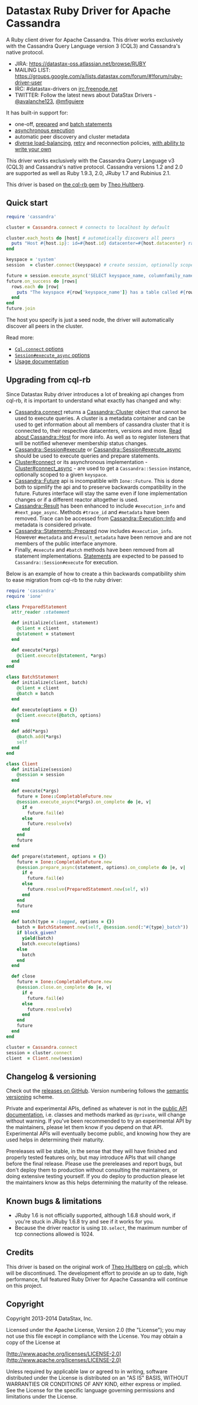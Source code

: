 # Datastax Ruby Driver for Apache Cassandra

A Ruby client driver for Apache Cassandra. This driver works exclusively with
the Cassandra Query Language version 3 (CQL3) and Cassandra's native protocol.

- JIRA: https://datastax-oss.atlassian.net/browse/RUBY
- MAILING LIST: https://groups.google.com/a/lists.datastax.com/forum/#!forum/ruby-driver-user
- IRC: #datastax-drivers on [irc.freenode.net](http://freenode.net>)
- TWITTER: Follow the latest news about DataStax Drivers - [@avalanche123](http://twitter.com/avalanche123), [@mfiguiere](http://twitter.com/mfiguiere) 

It has built-in support for:

* one-off, [prepared](/features/prepared_statements/) and [batch statements](/features/batch_statements/)
* [asynchronous execution](/features/asynchronous_io/)
* automatic peer discovery and cluster metadata
* [diverse load-balancing](/features/load_balancing/), [retry](/features/retry_policies/) and reconnection policies, [with ability to write your own](/features/load_balancing/implementing_a_policy/)

This driver works exclusively with the Cassandra Query Language v3 (CQL3) and Cassandra's native protocol. Cassandra versions 1.2 and 2.0 are supported as well as Ruby 1.9.3, 2.0, JRuby 1.7 and Rubinius 2.1.

This driver is based on [the cql-rb gem](https://github.com/iconara/cql-rb) by [Theo Hultberg](https://github.com/iconara).

## Quick start

```ruby
require 'cassandra'

cluster = Cassandra.connect # connects to localhost by default

cluster.each_hosts do |host| # automatically discovers all peers
  puts "Host #{host.ip}: id=#{host.id} datacenter=#{host.datacenter} rack=#{host.rack}"
end

keyspace = 'system'
session  = cluster.connect(keyspace) # create session, optionally scoped to a keyspace, to execute queries

future = session.execute_async('SELECT keyspace_name, columnfamily_name FROM schema_columnfamilies') # fully asynchronous api
future.on_success do |rows|
  rows.each do |row|
    puts "The keyspace #{row['keyspace_name']} has a table called #{row['columnfamily_name']}"
  end
end
future.join
```

The host you specify is just a seed node, the driver will automatically discover all peers in the cluster.

Read more:

* [`Cql.connect` options](/api/#connect-class_method)
* [`Session#execute_async` options](/api/session/#execute_async-instance_method)
* [Usage documentation](/features)

## Upgrading from cql-rb

Since Datastax Ruby driver introduces a lot of breaking api changes from cql-rb, it is important to understand what exactly has changed and why:

* [Cassandra.connect](/api/#connect-class_method) returns a [Cassandra::Cluster](/api/cluster/) object that cannot be used to execute queries. A cluster is a metadata container and can be used to get information about all members of cassandra cluster that it is connected to, their respective datacenters, versions and more. [Read about Cassandra::Host](/api/host/) for more info. As well as to register listeners that will be notified whenever membership status changes.
* [Cassandra::Session#execute](/api/session/#execute-instance_method) or [Cassandra::Session#execute_async](/api/session/#execute_async-instance_method) should be used to execute queries and prepare statements.
* [Cluster#connect](/api/cluster/#connect-instance_method) or its asynchronous implementation - [Cluster#connect_async](/api/cluster/#connect_async-instance_method) - are used to get a `Cassandra::Session` instance, optionally scoped to a given `keyspace`.
* [Cassandra::Future](/api/future/) api is incompatible with `Ione::Future`. This is done both to sipmlify the api and to preserve backwards compatibility in the future. Futures interface will stay the same even if Ione implementation changes or if a different reactor altogether is used.
* [Cassandra::Result](/api/result/) has been enhanced to include `#execution_info` and `#next_page_async`. Methods `#trace_id` and `#metadata` have been removed. Trace can be accessed from [Cassandra::Execution::Info](/api/execution/info/) and metadata is considered private.
* [Cassandra::Statements::Prepared](/api/statements/prepared/) now includes `#execution_info`. However `#metadata` and `#result_metadata` have been remove and are not members of the public interface anymore.
* Finally, `#execute` and `#batch` methods have been removed from all statement implementations. [Statements](/api/statements/) are expected to be passed to `Cassandra::Session#execute` for execution.

Below is an example of how to create a thin backwards compatibility shim to ease migration from cql-rb to the ruby driver:

```ruby
require 'cassandra'
require 'ione'

class PreparedStatement
  attr_reader :statement

  def initialize(client, statement)
    @client = client
    @statement = statement
  end

  def execute(*args)
    @client.execute(@statement, *args)
  end
end

class BatchStatement
  def initialize(client, batch)
    @client = client
    @batch = batch
  end

  def execute(options = {})
    @client.execute(@batch, options)
  end

  def add(*args)
    @batch.add(*args)
    self
  end
end

class Client
  def initialize(session)
    @session = session
  end

  def execute(*args)
    future = Ione::CompletableFuture.new
    @session.execute_async(*args).on_complete do |e, v|
      if e
        future.fail(e)
      else
        future.resolve(v)
      end
    end
    future
  end

  def prepare(statement, options = {})
    future = Ione::CompletableFuture.new
    @session.prepare_async(statement, options).on_complete do |e, v|
      if e
        future.fail(e)
      else
        future.resolve(PreparedStatement.new(self, v))
      end
    end
    future
  end

  def batch(type = :logged, options = {})
    batch = BatchStatement.new(self, @session.send(:"#{type}_batch"))
    if block_given?
      yield(batch)
      batch.execute(options)
    else
      batch
    end
  end

  def close
    future = Ione::CompletableFuture.new
    @session.close.on_complete do |e, v|
      if e
        future.fail(e)
      else
        future.resolve(v)
      end
    end
    future
  end
end

cluster = Cassandra.connect
session = cluster.connect
client  = Client.new(session)
```

## Changelog & versioning

Check out the [releases on GitHub](https://github.com/datastax/ruby-driver/releases). Version numbering follows the [semantic versioning](http://semver.org/) scheme.

Private and experimental APIs, defined as whatever is not in the [public API documentation][1], i.e. classes and methods marked as `@private`, will change without warning. If you've been recommended to try an experimental API by the maintainers, please let them know if you depend on that API. Experimental APIs will eventually become public, and knowing how they are used helps in determining their maturity.

Prereleases will be stable, in the sense that they will have finished and properly tested features only, but may introduce APIs that will change before the final release. Please use the prereleases and report bugs, but don't deploy them to production without consulting the maintainers, or doing extensive testing yourself. If you do deploy to production please let the maintainers know as this helps determining the maturity of the release.

## Known bugs & limitations

* JRuby 1.6 is not officially supported, although 1.6.8 should work, if you're stuck in JRuby 1.6.8 try and see if it works for you.
* Because the driver reactor is using `IO.select`, the maximum number of tcp connections allowed is 1024.


## Credits

This driver is based on the original work of [Theo Hultberg](https://github.com/iconara) on [cql-rb](https://github.com/iconara/cql-rb/), which will be discontinued. The development effort to provide an up to date, high performance, full featured Ruby Driver for Apache Cassandra will continue on this project.


## Copyright

Copyright 2013-2014 DataStax, Inc.

Licensed under the Apache License, Version 2.0 (the "License"); you may not use this file except in compliance with the License. You may obtain a copy of the License at

[http://www.apache.org/licenses/LICENSE-2.0](http://www.apache.org/licenses/LICENSE-2.0)

Unless required by applicable law or agreed to in writing, software distributed under the License is distributed on an "AS IS" BASIS, WITHOUT WARRANTIES OR CONDITIONS OF ANY KIND, either express or implied. See the License for the specific language governing permissions and limitations under the License.

  [1]: http://datastax.github.io/ruby-driver/api
